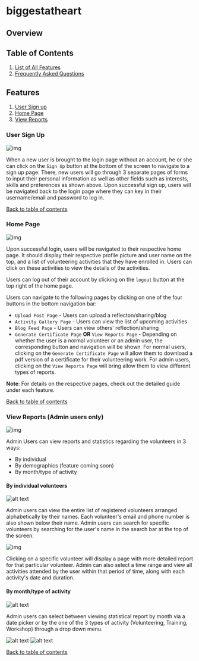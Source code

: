 # biggestatheart
## Overview

## Table of Contents
1. [List of All Features](#features)
2. [Frequently Asked Questions](#faq)

## Features
1. [User Sign up](#user-sign-up) 
3. [Home Page](#home-page)
7. [View Reports](#view-reports-(admin-users-only))

### User Sign Up

![img](<assets/images/sign up.png>)


When a new user is brought to the login page without an account, he or she can click on the `Sign Up` button at the bottom of the screen to navigate to a sign up page. There, new users will go through 3 separate pages of forms to input their personal information as well as other fields such as interests, skills and preferences as shown above. Upon successful sign up, users will be navigated back to the login page where they can key in their username/email and password to log in.

[Back to table of contents](#table-of-contents)

### Home Page

![img](<assets/images/home page.png>)

Upon successful login, users will be navigated to their respective home page. It should display their respective profile picture and user name on the top, and a list of volunteering activities that they have enrolled in. Users can click on these activities to view the details of the activities. 

Users can log out of their account by clicking on the `logout` button at the top right of the home page.

Users can navigate to the following pages by clicking on one of the four buttons in the bottom navigation bar:
- `Upload Post Page` - Users can upload a reflecton/sharing/blog 
- `Activity Gallery Page` - Users can view the list of upcoming activities
- `Blog Feed Page` - Users can view others' reflection/sharing
- `Generate Certificate Page` **OR** `View Reports Page` - Depending on whether the user is a normal volunteer or an admin user, the corresponding button and navigation will be shown. For normal users, clicking on the `Generate Certificate Page` will allow them to download a pdf version of a certificate for their volunteering work. For admin users, clicking on the `View Reports Page` will bring allow them to view different types of reports.

**Note**: For details on the respective pages, check out the detailed guide under each feature.

[Back to table of contents](#table-of-contents)

### View Reports (Admin users only)

![img](<assets/images/report page.png>)

Admin Users can view reports and statistics regarding the volunteers in 3 ways: 
- By individual 
- By demographics (feature coming soon)
- By month/type of activity

#### By individual volunteers

![alt text](<assets/images/indiv report list.png>)

Admin users can view the entire list of registered volunteers arranged alphabetically by their names. Each volunteer's email and phone number is also shown below their name. Admin users can search for specific volunteers by searching for the user's name in the search bar at the top of the screen.

![img](<assets/images/report by indiv.png>)

Clicking on a specific volunteer will display a page with more detailed report for that particular volunteer. Admin can also select a time range and view all activities attended by the user within that period of time, along with each activity's date and duration.

#### By month/type of activity

![alt text](<assets/images/month type select.png>)

Admin users can select between viewing statistical report by month via a date picker or by the one of the 3 types of activity (Volunteering, Training, Workshop) through a drop down menu.

![alt text](<assets/images/report by month.png>)
![alt text](<assets/images/report by type.png>)

[Back to table of contents](#table-of-contents)
